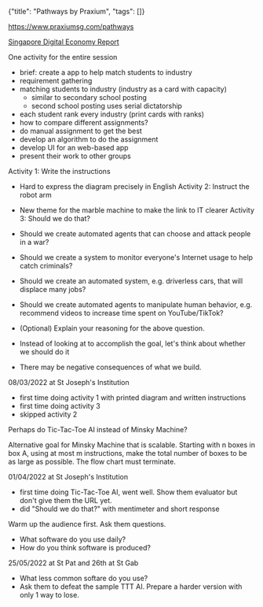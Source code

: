 {"title": "Pathways by Praxium", "tags": []}

https://www.praxiumsg.com/pathways

[Singapore Digital Economy Report](https://www.imda.gov.sg/about-imda/research-and-statistics/singapore-digital-economy-report)

One activity for the entire session
* brief: create a app to help match students to industry
* requirement gathering
* matching students to industry (industry as a card with capacity)
  * similar to secondary school posting
  * second school posting uses serial dictatorship
* each student rank every industry (print cards with ranks)
* how to compare different assignments?
* do manual assignment to get the best
* develop an algorithm to do the assignment
* develop UI for an web-based app
* present their work to other groups

Activity 1: Write the instructions
* Hard to express the diagram precisely in English
Activity 2: Instruct the robot arm
* New theme for the marble machine to make the link to IT clearer
Activity 3: Should we do that?
* Should we create automated agents that can choose and attack people in a war?
* Should we create a system to monitor everyone's Internet usage to help catch criminals?
* Should we create an automated system, e.g. driverless cars, that will displace many jobs?
* Should we create automated agents to manipulate human behavior, e.g. recommend videos to increase time spent on YouTube/TikTok?
* (Optional) Explain your reasoning for the above question.

* Instead of looking at to accomplish the goal, let's think about whether we should do it
* There may be negative consequences of what we build.

08/03/2022 at St Joseph's Institution
* first time doing activity 1 with printed diagram and written instructions
* first time doing activity 3
* skipped activity 2

Perhaps do Tic-Tac-Toe AI instead of Minsky Machine?

Alternative goal for Minsky Machine that is scalable. Starting with n boxes in
box A, using at most m instructions, make the total number of boxes to be as
large as possible. The flow chart must terminate.

01/04/2022 at St Joseph's Institution
* first time doing Tic-Tac-Toe AI, went well. Show them evaluator but don't give them the URL yet.
* did "Should we do that?" with mentimeter and short response

Warm up the audience first. Ask them questions.
* What software do you use daily?
* How do you think software is produced?

25/05/2022 at St Pat and 26th at St Gab
* What less common softare do you use?
* Ask them to defeat the sample TTT AI. Prepare a harder version with only 1 way to lose.

